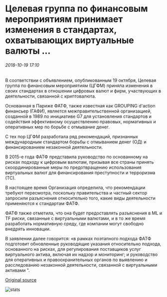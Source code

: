 # Целевая группа по финансовым мероприятиям принимает изменения в стандартах, охватывающих виртуальные валюты ...

###### 2018-10-19 17:10

В соответствии с объявлением, опубликованным 19 октября, Целевая группа по финансовым мероприятиям (ЦГФМ) приняла изменения в своих стандартах в отношении цифровых валют и фирм, участвующих в деятельности, связанной с криптовалюта.

Основанная в Париже ФАТФ, также известная как GROUPING d'action финансьер (ГАФИ), является межправительственной организацией, созданной в 1989 по инициативе G7 для установления стандартов и содействия эффективному осуществлению правовых, нормативных и оперативных мер по борьбе с отмывание денег.

С тех пор ЦГФМ разработала ряд рекомендаций, признанных международным стандартом борьбы с отмыванием денег (ОД) и финансированием незаконной деятельности.

В 2015-е года ФАТФ представила руководство по основанному на рисках подходу к цифровым валютам, призывая все страны принять скоординированные меры по предотвращению использования виртуальных валют для финансирования преступности и терроризма (ТС).

В настоящее время Организация определила, что рекомендации требуют пересмотра, поскольку правительства и частный сектор запросили разъяснения относительно того, какие виды деятельности применяются к стандартам ФАТФ.

ФАТФ также отметила, что она будет предоставлять разъяснения в ML и TF риски, связанные с виртуальными валютами, и в то же время разработать нормативную среду, где компании могут свободно внедрять инновации.

В заявлении далее говорится: «в рамках поэтапного подхода ФАТФ подготовит обновленные руководящие указания относительно подхода, основанного на рисках, для регулирования поставщиков услуг виртуального актива, включая их надзор и мониторинг; и руководство для оперативных и правоохранительных органов по выявлению и расследованию незаконной деятельности, связанной с виртуальными активами ".

[Original source](https://cointelegraph.com/news/financial-action-task-force-adopts-changes-to-standards-covering-virtual-currencies)

![stats](https://c.statcounter.com/11760860/0/a89fa40b/1/ "stats")